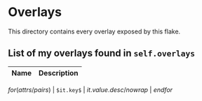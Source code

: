 # Overlays

This directory contains every overlay exposed by this flake.

## List of my overlays found in `self.overlays`

| Name | Description |
| ---- | ----------- |
$for(attrs/pairs)$
| `$it.key$` | $it.value.desc/nowrap$ |
$endfor$
